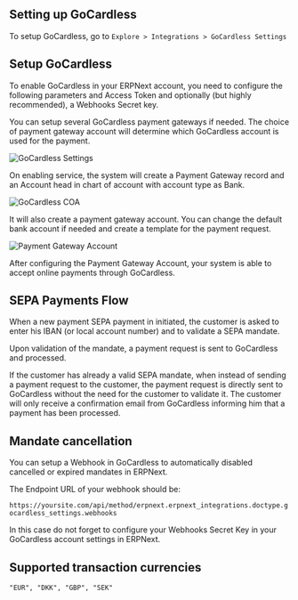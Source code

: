 ## Setting up GoCardless

To setup GoCardless, go to `Explore > Integrations > GoCardless Settings`

## Setup GoCardless

To enable GoCardless in your ERPNext account, you need to configure the following parameters and Access Token and optionally (but highly recommended), a Webhooks Secret key.

You can setup several GoCardless payment gateways if needed. The choice of payment gateway account will determine which GoCardless account is used for the payment.

![GoCardless Settings](https://docs.erpnext.com/files/gocardless_account.png)

On enabling service, the system will create a Payment Gateway record and an Account head in chart of account with account type as Bank.

![GoCardless COA](https://docs.erpnext.com/files/gocardless_coa.png)

It will also create a payment gateway account. You can change the default bank account if needed and create a template for the payment request.

![Payment Gateway Account](https://docs.erpnext.com/files/payment_gateway_account_gocardless.png)

After configuring the Payment Gateway Account, your system is able to accept online payments through GoCardless.

## SEPA Payments Flow

When a new payment SEPA payment in initiated, the customer is asked to enter his IBAN (or local account number) and to validate a SEPA mandate.

Upon validation of the mandate, a payment request is sent to GoCardless and processed.

If the customer has already a valid SEPA mandate, when instead of sending a payment request to the customer, the payment request is directly sent to GoCardless without the need for the customer to validate it. The customer will only receive a confirmation email from GoCardless informing him that a payment has been processed.

## Mandate cancellation

You can setup a Webhook in GoCardless to automatically disabled cancelled or expired mandates in ERPNext.

The Endpoint URL of your webhook should be:

`https://yoursite.com/api/method/erpnext.erpnext_integrations.doctype.gocardless_settings.webhooks`

In this case do not forget to configure your Webhooks Secret Key in your GoCardless account settings in ERPNext.

## Supported transaction currencies

```
"EUR", "DKK", "GBP", "SEK"
```